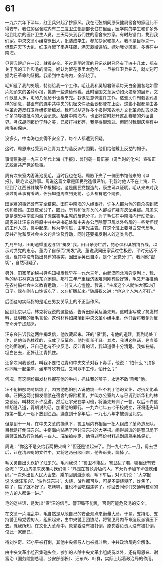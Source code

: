 # 61

一九六六年下半年，红卫兵兴起了抄家风。我在弓弦胡同原保健局宿舍的家因此不得安宁。我住的宿舍院内有二三位卫生部副部长住在里面，医学院的学生和许多外地到北京的医疗卫生人员，三天两头到我们住的宿舍来抄家。有时敲错门，找到我们家。中央文革小组常派出人，化装成学生，参加抄家和捉人。我不是目标之一，但现在天下大乱，红卫兵起了串连狂飙，满天栽赃诬陷。娴劝我少回家，多待在中南海。

只要我跟毛在一起，就很安全。不过我平时写的日记这时已经有了四十几本，都有关于我的工作和毛的情况。娴认为留在家里太危险，一旦被红卫兵抄去，就立刻可据为反革命的证据。我带到中南海内，全部烧了。

毛知道了我的处境，特别给我一个工作。毛让我和吴旭君筛读每天由全国各地如雪片般涌来的各种小报，挑选一些送给他看。此时全国文革运动如火如荼的展开，文件数量太多，毛的几位秘书也看不完。我很愿意做这件工作。这些文件刊载各式各样的消息，甚至有的连中共中央的机密文件及会议都登在上面。这些小报都是由各种革命造反红卫兵组织所编发。我可以从这许多小报得知各地方文化革命动态以及许多领导被批斗的大会记录。栖身中南海内，也正好暂时躲开这乱糟糟的外面世界。弓弦胡同那份宁静之美，已被打得粉碎，我觉得很难过。但同时我很庆幸有中南海的保护。

没多久，中南海也变得不安全了。每个人都遭到怀疑。

这时，周恩来也受到以江青为主的造反派的围剿。他们给他戴上反党的帽子。

事情原委是一九三０年代上海《申报》，曾刊载一篇伍豪（周当时的化名）宣布正式脱离共产党的启事。

周有次来室内游泳池见毛，当时我也在场。周腋下夹了一份图书馆借来的《申报》，跟毛谈这件事。周说这篇文章是国民党造假诬陷，刊载时他人不在上海，已经到了江西苏维埃革命根据地。这是国民党捏造的，康生可以证明。毛从来未对我谈过对此事有看法，但我知道周直到死前，心头都有这个阴影。

田家英的事还没有完全结束。田在中南海的人缘很好，许多人都为他的自杀感到悲伤和震撼。田是反党分子，因此，所有和他有关的人都被怀疑有反党嫌疑。周恩来更是深恐中南海内藏了想谋害毛主席的反党分子。为了毛住在中南海内行动安全，周恩来让汪东兴将原中共中央书记处和中央办公厅除警卫局以外各局的一些受怀疑的工作人员，集中起来，称为学习班，由宇光主管。在这个班上要坦白交代反毛、反共产党和反社会主义的言论及行动，同时还要揭发别人的这类言行。

九月中旬，田的遗孀董边写信“揭发”我。田自杀身亡后，她必须和其划清界线，以示对共党的忠心。董为了自保而“揭发”我。董说我同田家英过往极密，平时无话不谈。但其中没有指出具体的事实。因田家英已自杀，是个“反党分子”，我同他“密切”，自然可疑了。

另外，田家英的秘书逄先知揭发我早在一九六三年，由武汉回北京的专列上，我、毛的秘书林克及汪东兴闲谈。那时三年严重经济困难刚刚有些好转，毛又开始推动在农村搞社会主义教育运动，一时又人心惶惶。我说：“主席这个人就怕大家过好日子。现在刚有口饱饭吃了，又在折腾起来。”随后我又讲：“他这个人为人不好。”

后面这句实际指的是毛在男女关系上的不正当作风。

回到北京以后，林克将我说的这些话，告诉田家英及逄先知。这时逢写成了揭发材料，证明我的反毛言论。这份材料如果落到中央文革小组手里，他们会将我作为反革命分子捉起来。

汪东兴告诉我这两件揭发信，他收藏起来。汪的“保”我，有他的道理。我到毛处工作，是他首先推荐的，我成了反革命，他的责任不轻。其次，我讲这些话，是当着他的面说的，汪自己也有不少反毛、反江青的话，我知道得十分清楚。我如被捕，坦白出去，正好让江青抓住。

汪多次同我谈过，叫我不要怕江青和中央文革对我下毒手，他说：“怕什么？顶多你同我一起坐牢。坐牢有吃有住，又可以不工作。怕什么？”

何况，有这两份揭发材料握在他的手内，抓住我的辨子，永远不敢“背叛”他。

汪不能把那两封信烧了，因为他也怕别人说他烧一些不利于他的文件，对抗文化革命。汪把这两封揭发信锁在宿舍的保险柜里，并叫办公室的人与已调到新华社的林克谈话，叫林克不许乱讲。然后让宇光在学习班，将逄先知训了一顿，以后不许这样胡说八道，再胡说的话，加重他的罪行。一九六七年五七干校成立，汪将逄先知跟第一批人一起下放到江西。逄直到十多年后，一九七八年才被调回北京。

但是到十一月，在中央文革的操纵下，警卫局内有相当一批人组成了革命造反队，目标是打倒汪东兴。中南海内贴满了声讨汪东兴的大字报。闹得最凶的是警卫局下属警卫处及行政处的一些人。汪怕被抄家，他将这两份材料送到周恩来处保存。

周说：“你这不是交给我两把火吗？”但还是锁起来了。到一九七六年一月，周去世后，汪在清理周的文件中，又将这两份收回来，他告诉我，烧掉了。

毛关亲自出头保护了汪东兴。毛同我说：“警卫不能乱。警卫乱了套，哪里还有安全呢？”又由周恩来反覆向我们讲：“凡是在首长身边的人，不允许参加革命造反组织。”一次外出到人民大会堂，乘车回到游泳池，毛下车后，对司机说：“大字报说‘火烧汪东兴’、‘油炸汪东兴’，火烧、油炸都可以，可是不要烧糊了，炸焦了，糊了、焦了就不好了。吃烤鸭，谁也不会吃糊焦鸭子。你回去同你们交通料和别的地方的人都讲一讲。”

毛的这些话，是发出“保”汪的信号。警卫局不能乱，否则可能危及毛的安全。

在文革一片混乱中，毛自然是从他自己的安全观点来衡量大局。于是，支持汪、支持警卫局党委的人，组织起来，由中央警卫团协助，将警卫局内革命造反派镇压下去。就我所知，在文化大革命中，原党委没有被打倒，原党委负责人没有被打倒，仅此一家而已。

待刘少奇、邓小平被打倒，其他中央领导人也被批斗后，中共政治局完全解体。

由中央文革小组召集碰头会，参加的人除中央文革小组成员以外，还有周恩来、谢富治（国务院副总理、公安部部长）、汪东兴、叶群，实际上起着政治局的作用。
